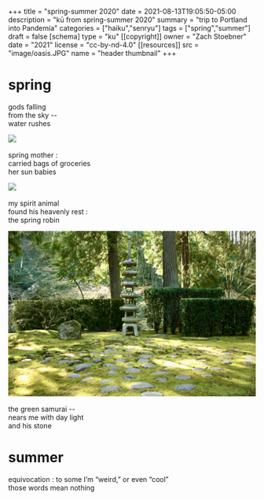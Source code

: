 +++
title = "spring-summer 2020"
date = 2021-08-13T19:05:50-05:00
description = "kū from spring-summer 2020"
summary = "trip to Portland into Pandemia"
categories = ["haiku","senryu"]
tags = ["spring","summer"]
draft = false
[schema]
  type = "ku"
[[copyright]]
  owner = "Zach Stoebner"
  date = "2021"
  license = "cc-by-nd-4.0"
[[resources]]
  src = "image/oasis.JPG"
  name = "header thumbnail"
+++

# spring

gods falling <br>
from the sky -- <br>
water rushes <br>

<img src="image/berries.JPG" />

spring mother : <br>
carried bags of groceries <br>
her sun babies <br>

<img src="image/robin.JPG" />

my spirit animal <br>
found his heavenly rest : <br>
the spring robin <br>

<img src="image/lantern.JPG" />

the green samurai -- <br>
nears me with day light <br>
and his stone <br>

# summer

equivocation : to some I’m “weird,” or even “cool” <br>
those words mean nothing <br>
